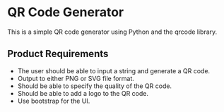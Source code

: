 # QR Code Generator
This is a simple QR code generator using Python and the qrcode library.

## Product Requirements
- The user should be able to input a string and generate a QR code.
- Output to either PNG or SVG file format.
- Should be able to specify the quality of the QR code.
- Should be able to add a logo to the QR code.
- Use bootstrap for the UI.

